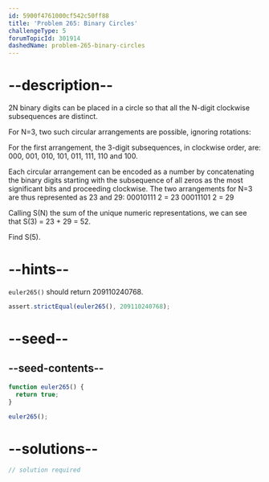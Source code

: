```yaml
---
id: 5900f4761000cf542c50ff88
title: 'Problem 265: Binary Circles'
challengeType: 5
forumTopicId: 301914
dashedName: problem-265-binary-circles
---
```


# --description--

2N binary digits can be placed in a circle so that all the N-digit clockwise subsequences are distinct.

For N=3, two such circular arrangements are possible, ignoring rotations:

For the first arrangement, the 3-digit subsequences, in clockwise order, are: 000, 001, 010, 101, 011, 111, 110 and 100.

Each circular arrangement can be encoded as a number by concatenating the binary digits starting with the subsequence of all zeros as the most significant bits and proceeding clockwise. The two arrangements for N=3 are thus represented as 23 and 29: 00010111 2 = 23 00011101 2 = 29

Calling S(N) the sum of the unique numeric representations, we can see that S(3) = 23 + 29 = 52.

Find S(5).

# --hints--

`euler265()` should return 209110240768.

```js
assert.strictEqual(euler265(), 209110240768);
```

# --seed--

## --seed-contents--

```js
function euler265() {
  return true;
}

euler265();
```

# --solutions--

```js
// solution required
```
